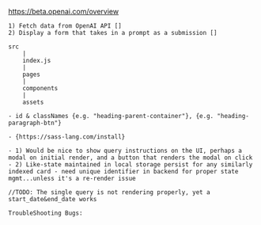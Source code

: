 <!-- Sample web service requests: -->
https://beta.openai.com/overview

<!-- Objectives: -->
    1) Fetch data from OpenAI API []
    2) Display a form that takes in a prompt as a submission []
   


<!-- Structure: -->
    src
        |
        index.js
        |
        pages
        |
        components
        |
        assets

    
<!-- Compnent Syntax & Naming conventions: -->
    - id & classNames {e.g. "heading-parent-container"}, {e.g. "heading-paragraph-btn"}


<!-- Stylesheets: -->
    - {https://sass-lang.com/install} 


<!-- TODO: Limitations -->
    - 1) Would be nice to show query instructions on the UI, perhaps a modal on initial render, and a button that renders the modal on click
    - 2) Like-state maintained in local storage persist for any similarly indexed card - need unique identifier in backend for proper state mgmt...unless it's a re-render issue

    //TODO: The single query is not rendering properly, yet a start_date&end_date works

    TroubleShooting Bugs:

    


